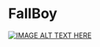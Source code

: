 # FallBoy

[![IMAGE ALT TEXT HERE](https://img.youtube.com/vi/watch?v=d4DHKfcxZt0/0.jpg)](https://www.youtube.com/watch?v=d4DHKfcxZt0)
